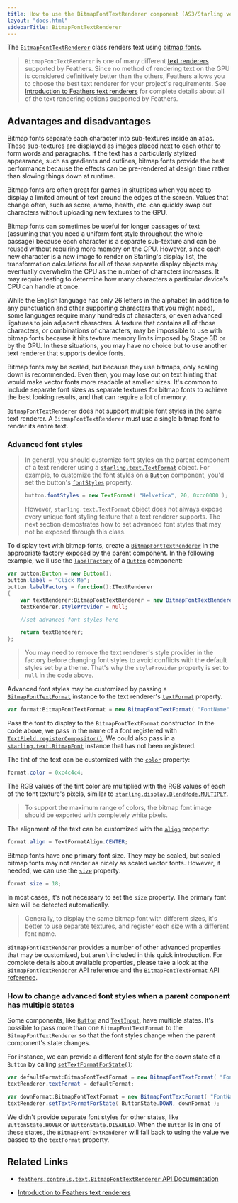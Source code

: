 ```yaml
---
title: How to use the BitmapFontTextRenderer component (AS3/Starling version)
layout: "docs.html"
sidebarTitle: BitmapFontTextRenderer
---
```


The [`BitmapFontTextRenderer`](/api-reference/feathers/controls/text/BitmapFontTextRenderer.html) class renders text using [bitmap fonts](http://wiki.starling-framework.org/manual/displaying_text#bitmap_fonts).

> `BitmapFontTextRenderer` is one of many different [text renderers](./text-renderers.md) supported by Feathers. Since no method of rendering text on the GPU is considered definitively better than the others, Feathers allows you to choose the best text renderer for your project's requirements. See [Introduction to Feathers text renderers](./text-renderers.md) for complete details about all of the text rendering options supported by Feathers.

## Advantages and disadvantages

Bitmap fonts separate each character into sub-textures inside an atlas. These sub-textures are displayed as images placed next to each other to form words and paragraphs. If the text has a particularly stylized appearance, such as gradients and outlines, bitmap fonts provide the best performance because the effects can be pre-rendered at design time rather than slowing things down at runtime.

Bitmap fonts are often great for games in situations when you need to display a limited amount of text around the edges of the screen. Values that change often, such as score, ammo, health, etc. can quickly swap out characters without uploading new textures to the GPU.

Bitmap fonts can sometimes be useful for longer passages of text (assuming that you need a uniform font style throughout the whole passage) because each character is a separate sub-texture and can be reused without requiring more memory on the GPU. However, since each new character is a new image to render on Starling's display list, the transformation calculations for all of those separate display objects may eventually overwhelm the CPU as the number of characters increases. It may require testing to determine how many characters a particular device's CPU can handle at once.

While the English language has only 26 letters in the alphabet (in addition to any punctuation and other supporting characters that you might need), some languages require many hundreds of characters, or even advanced ligatures to join adjacent characters. A texture that contains all of those characters, or combinations of characters, may be impossible to use with bitmap fonts because it hits texture memory limits imposed by Stage 3D or by the GPU. In these situations, you may have no choice but to use another text renderer that supports device fonts.

Bitmap fonts may be scaled, but because they use bitmaps, only scaling down is recommended. Even then, you may lose out on text hinting that would make vector fonts more readable at smaller sizes. It's common to include separate font sizes as separate textures for bitmap fonts to achieve the best looking results, and that can require a lot of memory.

`BitmapFontTextRenderer` does not support multiple font styles in the same text renderer. A `BitmapFontTextRenderer` must use a single bitmap font to render its entire text.

### Advanced font styles

> In general, you should customize font styles on the parent component of a text renderer using a [`starling.text.TextFormat`](http://doc.starling-framework.org/current/starling/text/TextFormat.html) object. For example, to customize the font styles on a [`Button`](./button.md) component, you'd set the button's [`fontStyles`](/api-reference/feathers/controls/Button.html#fontStyles) property.
>
> ```actionscript
> button.fontStyles = new TextFormat( "Helvetica", 20, 0xcc0000 );
> ```
>
> However, `starling.text.TextFormat` object does not always expose every unique font styling feature that a text renderer supports. The next section demostrates how to set advanced font styles that may not be exposed through this class.

To display text with bitmap fonts, create a [`BitmapFontTextRenderer`](/api-reference/feathers/controls/text/BitmapFontTextRenderer.html) in the appropriate factory exposed by the parent component. In the following example, we'll use the [`labelFactory`](/api-reference/feathers/controls/Button.html#labelFactory) of a [`Button`](./button.md) component:

```actionscript
var button:Button = new Button();
button.label = "Click Me";
button.labelFactory = function():ITextRenderer
{
	var textRenderer:BitmapFontTextRenderer = new BitmapFontTextRenderer();
	textRenderer.styleProvider = null;

	//set advanced font styles here

	return textRenderer;
};
```

> You may need to remove the text renderer's style provider in the factory before changing font styles to avoid conflicts with the default styles set by a theme. That's why the `styleProvider` property is set to `null` in the code above.

Advanced font styles may be customized by passing a [`BitmapFontTextFormat`](/api-reference/feathers/text/BitmapFontTextFormat.html) instance to the text renderer's [`textFormat`](/api-reference/feathers/controls/text/BitmapFontTextRenderer.html#textFormat) property.

```actionscript
var format:BitmapFontTextFormat = new BitmapFontTextFormat( "FontName" );
```

Pass the font to display to the `BitmapFontTextFormat` constructor. In the code above, we pass in the name of a font registered with [`TextField.registerCompositor()`](<http://doc.starling-framework.org/core/starling/text/TextField.html#registerCompositor()>). We could also pass in a [`starling.text.BitmapFont`](http://doc.starling-framework.org/core/starling/text/BitmapFont.html) instance that has not been registered.

The tint of the text can be customized with the [`color`](/api-reference/feathers/text/BitmapFontTextFormat.html#color) property:

```actionscript
format.color = 0xc4c4c4;
```

The RGB values of the tint color are multiplied with the RGB values of each of the font texture's pixels, similar to [`starling.display.BlendMode.MULTIPLY`](http://doc.starling-framework.org/current/starling/display/BlendMode.html#MULTIPLY).

> To support the maximum range of colors, the bitmap font image should be exported with completely white pixels.

The alignment of the text can be customized with the [`align`](/api-reference/feathers/text/BitmapFontTextFormat.html#align) property:

```actionscript
format.align = TextFormatAlign.CENTER;
```

Bitmap fonts have one primary font size. They may be scaled, but scaled bitmap fonts may not render as nicely as scaled vector fonts. However, if needed, we can use the [`size`](/api-reference/feathers/text/BitmapFontTextFormat.html#size) property:

```actionscript
format.size = 18;
```

In most cases, it's not necessary to set the `size` property. The primary font size will be detected automatically.

> Generally, to display the same bitmap font with different sizes, it's better to use separate textures, and register each size with a different font name.

`BitmapFontTextRenderer` provides a number of other advanced properties that may be customized, but aren't included in this quick introduction. For complete details about available properties, please take a look at the [`BitmapFontTextRenderer` API reference](/api-reference/feathers/controls/text/BitmapFontTextRenderer.html) and the [`BitmapFontTextFormat` API reference](/api-reference/feathers/text/BitmapFontTextFormat.html).

### How to change advanced font styles when a parent component has multiple states

Some components, like [`Button`](./button.md) and [`TextInput`](./text-input.md), have multiple states. It's possible to pass more than one `BitmapFontTextFormat` to the `BitmapFontTextRenderer` so that the font styles change when the parent component's state changes.

For instance, we can provide a different font style for the down state of a `Button` by calling [`setTextFormatForState()`](</api-reference/feathers/controls/text/BitmapFontTextRenderer.html#setTextFormatForState()>):

```actionscript
var defaultFormat:BitmapFontTextFormat = new BitmapFontTextFormat( "FontName", 20, 0xc4c4c4 );
textRenderer.textFormat = defaultFormat;

var downFormat:BitmapFontTextFormat = new BitmapFontTextFormat( "FontName", 20, 0x343434 );
textRenderer.setTextFormatForState( ButtonState.DOWN, downFormat );
```

We didn't provide separate font styles for other states, like `ButtonState.HOVER` or `ButtonState.DISABLED`. When the `Button` is in one of these states, the `BitmapFontTextRenderer` will fall back to using the value we passed to the `textFormat` property.

## Related Links

- [`feathers.controls.text.BitmapFontTextRenderer` API Documentation](/api-reference/feathers/controls/text/BitmapFontTextRenderer.html)

- [Introduction to Feathers text renderers](./text-renderers.md)
